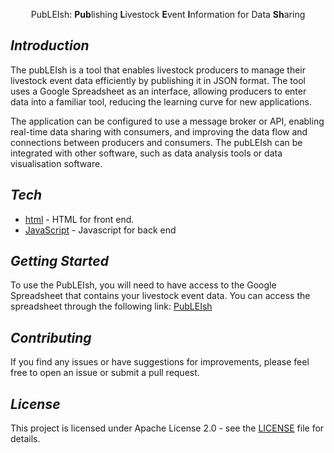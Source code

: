 <p align="center"><style="font-size: 32px">PubLEIsh: <b>Pub</b>lishing <b>L</b>ivestock <b>E</b>vent <b>I</b>nformation for Data <b>Sh</b>aring</font></p>


## _Introduction_
The pubLEIsh is a tool that enables livestock producers to manage their livestock event data efficiently by publishing it in JSON format. The tool uses a Google Spreadsheet as an interface, allowing producers to enter data into a familiar tool, reducing the learning curve for new applications.

The application can be configured to use a message broker or API, enabling real-time data sharing with consumers, and improving the data flow and connections between producers and consumers. The pubLEIsh can be integrated with other software, such as data analysis tools or data visualisation software.

## _Tech_
- [html] - HTML for front end.
- [JavaScript] - Javascript for back end

## _Getting Started_
To use the PubLEIsh, you will need to have access to the Google Spreadsheet that contains your livestock event data. You can access the spreadsheet through the following link: [PubLEIsh][pubLEIsh]

## _Contributing_
If you find any issues or have suggestions for improvements, please feel free to open an issue or submit a pull request.

## _License_
This project is licensed under Apache License 2.0 - see the [LICENSE][lic] file for details.

[//]: #
  [pubLEIsh]:  <https://docs.google.com/spreadsheets/d/1SOqi-JuGV21YAHhK24SDBsRlO907d_GajVn9nqFKq4Q/edit#gid=0>
  [lic]: <https://github.com/mahirgamal/csv-publisher/blob/main/LICENSE>
  [html]: <https://github.com/mahirgamal/csv-publisher/blob/main/src/Page.html>
  [JavaScript]: <https://github.com/mahirgamal/csv-publisher/blob/main/src/Code.gs>
 
